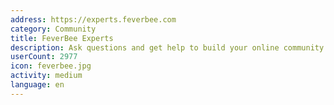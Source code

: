 ```yaml
---
address: https://experts.feverbee.com
category: Community
title: FeverBee Experts
description: Ask questions and get help to build your online community
userCount: 2977
icon: feverbee.jpg
activity: medium
language: en
---
```

